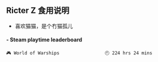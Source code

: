 ## Ricter Z 食用说明
- 喜欢猫猫，是个冇猫孤儿

<!-- steam-box start -->
#### - Steam playtime leaderboard
```text
🎮 World of Warships                 🕘 224 hrs 24 mins
```
<!-- Powered by https://github.com/YouEclipse/steam-box . -->
<!-- steam-box end -->

